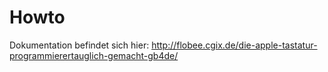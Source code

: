 # Howto

Dokumentation befindet sich hier:
http://flobee.cgix.de/die-apple-tastatur-programmierertauglich-gemacht-gb4de/


